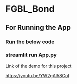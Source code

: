# FGBL_Bond

## For Running the App

### Run the below code

### streamlit run App.py



Link of the demo for this project

https://youtu.be/YW2gAl58CoI
